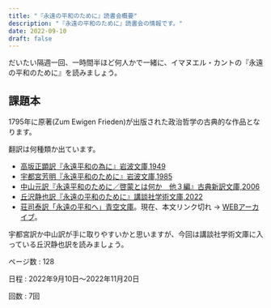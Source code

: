 ```yaml
---
title: "『永遠の平和のために』読書会概要"
description: "『永遠の平和のために』読書会の情報です。"
date: 2022-09-10
draft: false
---
```


だいたい隔週一回、一時間半ほど何人かで一緒に、イマヌエル・カントの『永遠の平和のために』を読みましょう。

<!--more-->

課題本
----

1795年に原著(Zum Ewigen Frieden)が出版された政治哲学の古典的な作品となります。

翻訳は何種類か出ています。

- [高坂正顕訳『永遠平和の為に』岩波文庫,1949](https://www.amazon.co.jp/dp/B000JBIN86)
- [宇都宮芳明『永遠平和のために』岩波文庫,1985](https://www.iwanami.co.jp/book/b246743.html)
- [中山元訳『永遠平和のために／啓蒙とは何か　他３編』古典新訳文庫,2006](https://www.kobunsha.com/shelf/book/isbn/9784334751081)
- [丘沢静也訳『永遠の平和のために』講談社学術文庫,2022](https://bookclub.kodansha.co.jp/product?item=0000356075)
- [荘司泰訳「永遠の平和へ」青空文庫](https://www.aozora.gr.jp/cards/000902/card46674.html)。現在、本文リンク切れ -> [WEBアーカイブ](https://web.archive.org/web/20130906110116/http://www3.ocn.ne.jp/~pdi/frieden.htm)。

宇都宮訳か中山訳が手に取りやすいかと思いますが、今回は講談社学術文庫に入っている丘沢静也訳を読みましょう。

ページ数
:   128

日程
:   2022年9月10日〜2022年11月20日

回数
:   7回